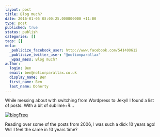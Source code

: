 ```yaml
---
layout: post
title: Blog much?
date: 2016-01-05 08:00:25.000000000 +11:00
type: post
published: true
status: publish
categories: []
tags: []
meta:
  _publicize_facebook_user: http://www.facebook.com/541400612
  _publicize_twitter_user: "@notionparallax"
  _wpas_mess: Blog much?
author:
  login: Ben
  email: ben@notionparallax.co.uk
  display_name: Ben
  first_name: Ben
  last_name: Doherty
---
```

<p>While messing about with switching from Wordpress to Jekyll I found a list of posts. With a bit of sublime+R...</p>
<p><a href="/wordpress/wp-content/uploads/2016/01/blogFreq.png" rel="attachment wp-att-2718"><img class="alignnone size-full wp-image-2718" src="{{ site.baseurl }}/assets/blogFreq.png" alt="blogFreq" /></a></p>
<p>Reading over some of the posts from 2006, I was such a dick 10 years ago! Will I feel the same in 10 years time?</p>
